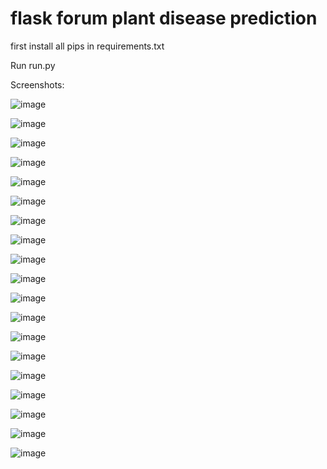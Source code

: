 # flask forum plant disease prediction

first install all pips in requirements.txt

Run run.py

Screenshots:

![image](https://user-images.githubusercontent.com/74084515/115860884-c1756500-a44f-11eb-9edc-406434ff5d4c.png)

![image](https://user-images.githubusercontent.com/74084515/115860892-c63a1900-a44f-11eb-8673-0e320e3fda08.png)

![image](https://user-images.githubusercontent.com/74084515/115860900-ca663680-a44f-11eb-8baf-43013ff8e010.png)

![image](https://user-images.githubusercontent.com/74084515/115860915-cdf9bd80-a44f-11eb-9d80-dfa4128405bf.png)

![image](https://user-images.githubusercontent.com/74084515/115860932-d225db00-a44f-11eb-86c4-ae87815a5310.png)

![image](https://user-images.githubusercontent.com/74084515/115860948-d520cb80-a44f-11eb-9c4b-3cdcbc38b321.png)

![image](https://user-images.githubusercontent.com/74084515/115860954-d81bbc00-a44f-11eb-8d2d-c16ba1f0ef5b.png)

![image](https://user-images.githubusercontent.com/74084515/115860962-da7e1600-a44f-11eb-8534-2fa83c0befc0.png)

![image](https://user-images.githubusercontent.com/74084515/115860973-dce07000-a44f-11eb-940b-6ac36ca5bf00.png)

![image](https://user-images.githubusercontent.com/74084515/115860989-e073f700-a44f-11eb-8abc-0f1423d2e90b.png)

![image](https://user-images.githubusercontent.com/74084515/115860996-e36ee780-a44f-11eb-9943-5d8d34fbfd74.png)

![image](https://user-images.githubusercontent.com/74084515/115861006-e5d14180-a44f-11eb-9584-c02ba2935c87.png)

![image](https://user-images.githubusercontent.com/74084515/115861038-ecf84f80-a44f-11eb-8654-172e63b0d0ec.png)

![image](https://user-images.githubusercontent.com/74084515/115861065-f41f5d80-a44f-11eb-9c85-ca95c8a9fdb6.png)

![image](https://user-images.githubusercontent.com/74084515/115861091-fed9f280-a44f-11eb-80ee-8b7695e9d482.png)

![image](https://user-images.githubusercontent.com/74084515/115861099-01d4e300-a450-11eb-90bd-34257af064ef.png)

![image](https://user-images.githubusercontent.com/74084515/115861104-05686a00-a450-11eb-88ee-405190a5b1f8.png)

![image](https://user-images.githubusercontent.com/74084515/115861119-07cac400-a450-11eb-9ff0-57c18e0451cf.png)

![image](https://user-images.githubusercontent.com/74084515/115861128-0a2d1e00-a450-11eb-9736-5b20848d9781.png)





